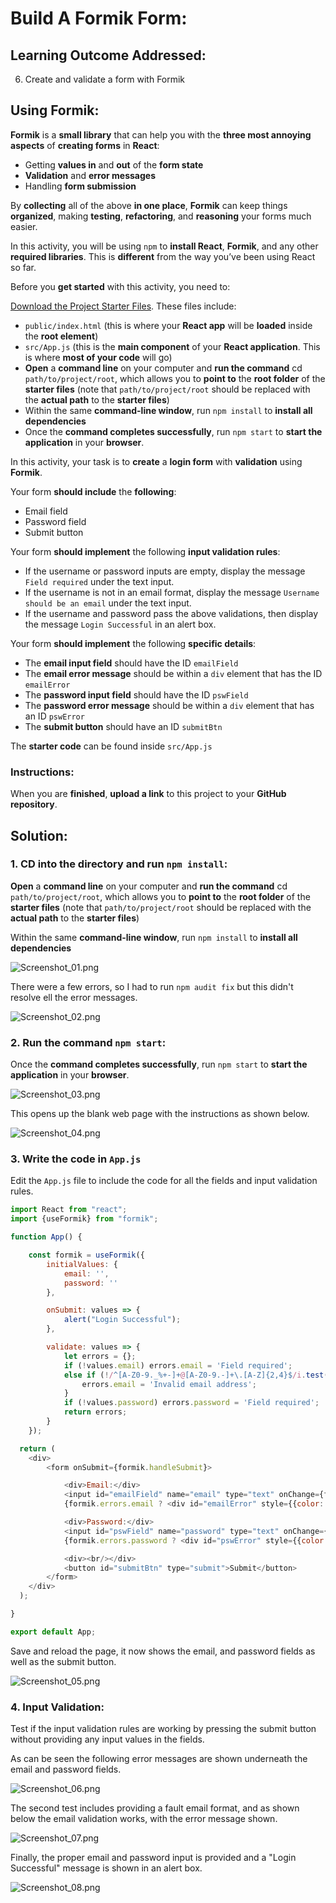 # Build A Formik Form:

##  Learning Outcome Addressed:

6. Create and validate a form with Formik

## Using Formik:

**Formik** is a **small library** that can help you with the **three most annoying aspects** of **creating forms** in **React**:


* Getting **values in** and **out** of the **form state**
* **Validation** and **error messages**
* Handling **form submission**

By **collecting** all of the above **in one place**, **Formik** can keep things **organized**, making **testing**, **refactoring**, and **reasoning** your forms much easier.

In this activity, you will be using ```npm``` to **install React**, **Formik**, and any other **required libraries**. This is **different** from the way you’ve been using React so far.

Before you **get started** with this activity, you need to:

[Download the Project Starter Files](https://mo-pcco.s3.us-east-1.amazonaws.com/mo-fren/week3/build-a-formik-form_starter.zip). These files include: 


* ```public/index.html``` (this is where your **React app** will be **loaded** inside the **root element**)
* ```src/App.js``` (this is the **main component** of your **React application**. This is where **most of your code** will go)
* **Open** a **command line** on your computer and **run the command** cd ```path/to/project/root```, which allows you to **point to** the **root folder** of the **starter files** (note that ```path/to/project/root``` should be replaced with the **actual path** to the **starter files**)
* Within the same **command-line window**, run ```npm install``` to **install all dependencies**
* Once the **command completes successfully**, run ```npm start``` to **start the application** in your **browser**.

In this activity, your task is to **create** a **login form** with **validation** using **Formik**.

Your form **should include** the **following**:

* Email field
* Password field
* Submit button

Your form **should implement** the following **input validation rules**:

* If the username or password inputs are empty, display the message ```Field required``` under the text input.
* If the username is not in an email format, display the message ```Username should be an email``` under the text input.
* If the username and password pass the above validations, then display the message ```Login Successful``` in an alert box.

Your form **should implement** the following **specific details**:


* The **email input field** should have the ID ```emailField```
* The **email error message** should be within a ```div``` element that has the ID ```emailError```
* The **password input field** should have the ID ```pswField```
* The **password error message** should be within a ```div``` element that has an ID ```pswError```
* The **submit button** should have an ID ```submitBtn```

The **starter code** can be found inside ```src/App.js```

### Instructions:

When you are **finished**, **upload a link** to this project to your **GitHub repository**.

## Solution:

### 1. CD into the directory and run ```npm install```:

**Open** a **command line** on your computer and **run the command** cd ```path/to/project/root```, which allows you to **point to** the **root folder** of the **starter files** (note that ```path/to/project/root``` should be replaced with the **actual path** to the **starter files**)

Within the same **command-line window**, run ```npm install``` to **install all dependencies**

![Screenshot_01.png](build-a-formik-form_starter%2FScreenShots%2FScreenshot_01.png)

There were a few errors, so I had to run ```npm audit fix``` but this didn't resolve ell the error messages. 

![Screenshot_02.png](build-a-formik-form_starter%2FScreenShots%2FScreenshot_02.png)

### 2. Run the command ```npm start```:

Once the **command completes successfully**, run ```npm start``` to **start the application** in your **browser**.

![Screenshot_03.png](build-a-formik-form_starter%2FScreenShots%2FScreenshot_03.png)

This opens up the blank web page with the instructions as shown below.

![Screenshot_04.png](build-a-formik-form_starter%2FScreenShots%2FScreenshot_04.png)

### 3. Write the code in ```App.js```

Edit the ```App.js``` file to include the code for all the fields and input validation rules.

```js
import React from "react";
import {useFormik} from "formik";

function App() {

    const formik = useFormik({
        initialValues: {
            email: '',
            password: ''
        },

        onSubmit: values => {
            alert("Login Successful");
        },

        validate: values => {
            let errors = {};
            if (!values.email) errors.email = 'Field required';
            else if (!/^[A-Z0-9._%+-]+@[A-Z0-9.-]+\.[A-Z]{2,4}$/i.test(values.email)) {
                errors.email = 'Invalid email address';
            }
            if (!values.password) errors.password = 'Field required';
            return errors;
        }
    });

  return (
    <div>
        <form onSubmit={formik.handleSubmit}>

            <div>Email:</div>
            <input id="emailField" name="email" type="text" onChange={formik.handleChange} value={formik.values.email}/>
            {formik.errors.email ? <div id="emailError" style={{color: 'red'}}>{formik.errors.email}</div>: null}

            <div>Password:</div>
            <input id="pswField" name="password" type="text" onChange={formik.handleChange} value={formik.values.password}/>
            {formik.errors.password ? <div id="pswError" style={{color: 'red'}}>{formik.errors.password}</div>: null}

            <div><br/></div>
            <button id="submitBtn" type="submit">Submit</button>
        </form>
    </div>
  );

}

export default App;
```

Save and reload the page, it now shows the email, and password fields as well as the submit button.

![Screenshot_05.png](build-a-formik-form_starter%2FScreenShots%2FScreenshot_05.png)

### 4. Input Validation:

Test if the input validation rules are working by pressing the submit button without providing any input values in the fields.

As can be seen the following error messages are shown underneath the email and password fields.

![Screenshot_06.png](build-a-formik-form_starter%2FScreenShots%2FScreenshot_06.png)

The second test includes providing a fault email format, and as shown below the email validation works, with the error message shown.

![Screenshot_07.png](build-a-formik-form_starter%2FScreenShots%2FScreenshot_07.png)

Finally, the proper email and password input is provided and a "Login Successful" message is shown in an alert box.

![Screenshot_08.png](build-a-formik-form_starter%2FScreenShots%2FScreenshot_08.png)